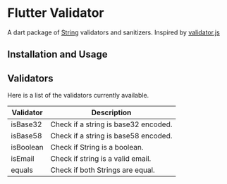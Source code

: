 # Flutter Validator

A dart package of [String](https://api.dart.dev/stable/2.14.0/dart-core/String-class.html) validators and sanitizers.
Inspired by [validator.js](https://github.com/validatorjs/validator.js)

## Installation and Usage

## Validators

Here is a list of the validators currently available.

| Validator     | Description |
| -----------   | ----------- |
| isBase32      | Check if a string is base32 encoded.       |
| isBase58      | Check if a string is base58 encoded.        |
| isBoolean     | Check if String is a boolean.        |
| isEmail        | Check if string is a valid email.        |
| equals        | Check if both Strings are equal.        |